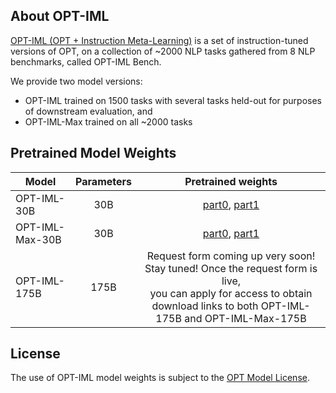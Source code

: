 ## About OPT-IML
[OPT-IML (OPT + Instruction Meta-Learning)](https://github.com/facebookresearch/metaseq/raw/main/projects/OPT-IML/optiml_paper_v1.pdf) is a set of instruction-tuned versions of OPT, on a collection of ~2000 NLP tasks gathered from 8 NLP benchmarks, called OPT-IML Bench. 

We provide two model versions: 
* OPT-IML trained on 1500 tasks with several tasks held-out for purposes of downstream evaluation, and 
* OPT-IML-Max trained on all ~2000 tasks

## Pretrained Model Weights
| Model               | Parameters |       Pretrained weights                                 |
|---------------------|:----------:|:--------------------------------------------------------:|
| OPT-IML-30B         |    30B     |      [part0](https://dl.fbaipublicfiles.com/optiml/aws.v7.prop10.30b.eps_4096.docsep_2.mu4000.wu60.bsz8.clip1.0.fp32adam.rs1234.lr5e-05.pat_8000.ngpu64/mp2/checkpoint_1_4000.pt-model_part-0.pt), [part1](https://dl.fbaipublicfiles.com/optiml/aws.v7.prop10.30b.eps_4096.docsep_2.mu4000.wu60.bsz8.clip1.0.fp32adam.rs1234.lr5e-05.pat_8000.ngpu64/mp2/checkpoint_1_4000.pt-model_part-1.pt)   |
| OPT-IML-Max-30B     |    30B     |      [part0](https://dl.fbaipublicfiles.com/optiml/aws.v7.2000.prop10.30b.eps_4096.docsep_2.mu6000.wu60.bsz8.clip1.0.fp32adam.rs1234.lr5e-05.pat_8000.ngpu64/mp2/checkpoint_1_6000.pt-model_part-0.pt), [part1](https://dl.fbaipublicfiles.com/optiml/aws.v7.2000.prop10.30b.eps_4096.docsep_2.mu6000.wu60.bsz8.clip1.0.fp32adam.rs1234.lr5e-05.pat_8000.ngpu64/mp2/checkpoint_1_6000.pt-model_part-1.pt)    |
| OPT-IML-175B        |    175B    |   Request form coming up very soon! Stay tuned! Once the request form is live, <br /> you can apply for access to obtain download links to both OPT-IML-175B and OPT-IML-Max-175B            |


## License
The use of OPT-IML model weights is subject to the [OPT Model License](../OPT/MODEL_LICENSE.md).

